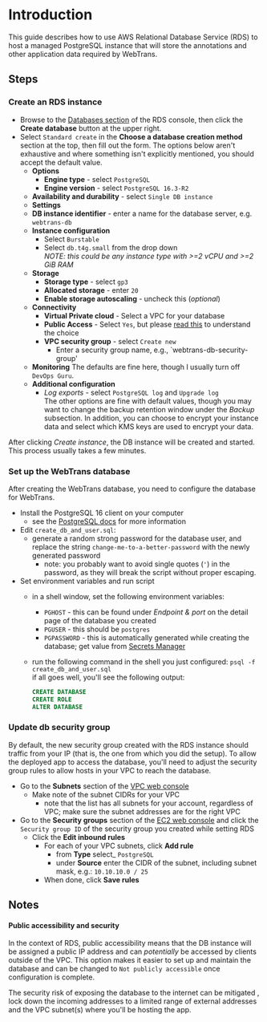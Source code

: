 # Introduction

This guide describes how to use AWS Relational Database Service (RDS) to host a managed PostgreSQL instance that will store the annotations and other application data required by WebTrans.

## Steps

### Create an RDS instance

* Browse to the [Databases section](https://console.aws.amazon.com/rds/home#databases:) of the RDS console, then click the __Create database__ button at the upper right.
* Select `Standard create` in the __Choose a database creation method__ section at the top, then fill out the form. The options below aren't exhaustive and where something isn't explicitly mentioned, you should accept the default value.
  * __Options__
    * __Engine type__ - select `PostgreSQL`
    * __Engine version__ - select `PostgreSQL 16.3-R2`
  * __Availability and durability__ - select `Single DB instance`
  * __Settings__
  * __DB instance identifier__ - enter a name for the database server, e.g. `webtrans-db`
  * __Instance configuration__  
    * Select `Burstable`
    * Select `db.t4g.small` from the drop down  
      _NOTE: this could be any instance type with  >=2 vCPU and >=2 GiB RAM_
  * __Storage__
    * __Storage type__ - select `gp3`
    * __Allocated storage__ - enter `20`  
    * __Enable storage autoscaling__ - uncheck this (_optional_)
  * __Connectivity__
    * __Virtual Private cloud__ - Select a VPC for your database
    * __Public Access__ - Select `Yes`, but please [read this](#public-accessibility-and-security) to understand the choice
    * __VPC security group__ - select `Create new`
      * Enter a security group name, e.g., `webtrans-db-security-group'
  * __Monitoring__
     The defaults are fine here, though I usually turn off `DevOps Guru`.
  * __Additional configuration__
    * _Log exports_ - select `PostgreSQL log` and `Upgrade log`  
     The other options are fine with default values, though you may want to change the backup retention window under the _Backup_ subsection. In addition, you can choose to encrypt your instance data and select which KMS keys are used to encrypt your data.

After clicking _Create instance_, the DB instance will be created and started. This process usually takes a few minutes.

### Set up the WebTrans database

After creating the WebTrans database, you need to configure the database for WebTrans.

* Install the PostgreSQL 16 client on your computer
  * see the [PostgreSQL docs](https://www.postgresql.org/docs/16/index.html) for more information
* Edit `create_db_and_user.sql`:
  * generate a random strong password for the database user, and replace the string `change-me-to-a-better-password` with the newly generated password
    * note: you probably want to avoid single quotes (`'`) in the password, as they will break the script without proper escaping.
* Set environment variables and run script
  * in a shell window, set the following environment variables:
    * `PGHOST` - this can be found under _Endpoint & port_ on the detail page of the database you created
    * `PGUSER` - this should be `postgres`
    * `PGPASSWORD` - this is automatically generated while creating the database; get value from [Secrets Manager](secrets.md)
  * run the following command in the shell you just configured:
    `psql -f create_db_and_user.sql`  
    if all goes well, you'll see the following output:

    ```sql
    CREATE DATABASE
    CREATE ROLE
    ALTER DATABASE

### Update db security group

By default, the new security group created with the RDS instance should traffic from your IP (that is, the one from which you did the setup). To allow the deployed app to access the database, you'll need to adjust the security group rules to allow hosts in your VPC to reach the database.

* Go to the __Subnets__ section of the [VPC web console](https://console.aws.amazon.com/vpcconsole/home#subnets)
  * Make note of the subnet CIDRs for your VPC
    * note that the list has all subnets for your account, regardless of VPC; make sure the subnet addresses are for the right VPC
* Go to the __Security groups__  section of the [EC2 web console](https://console.aws.amazon.com/ec2/home#SecurityGroups:) and click the `Security group ID` of the security group you created while setting RDS
  * Click the __Edit inbound rules__
    * For each of your VPC subnets, click __Add rule__
      * from __Type__ select_ `PostgreSQL`
      * under __Source__ enter the CIDR of the subnet, including subnet mask, e.g.: `10.10.10.0 / 25`
    * When done, click __Save rules__

## Notes

#### Public accessibility and security

In the context of RDS, public accessibility means that the DB instance will be assigned a public IP address and can _potentially_ be accessed by clients outside of the VPC. This option makes it easier to set up and maintain the database and can be changed to `Not publicly accessible` once configuration is complete.

The security risk of exposing the database to the internet can be mitigated , lock down the incoming addresses to a limited range of external addresses and the VPC subnet(s) where you'll be hosting the app.
